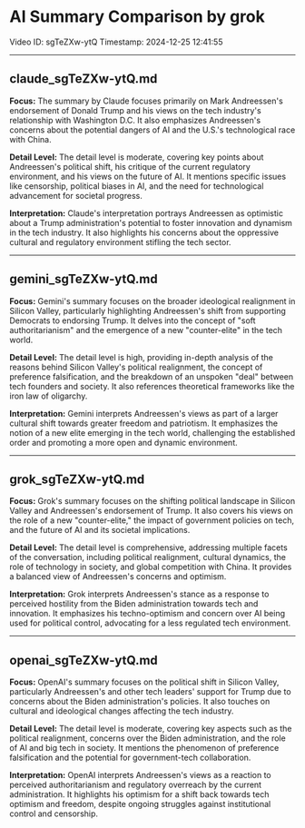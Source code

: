 # AI Summary Comparison by grok

Video ID: sgTeZXw-ytQ
Timestamp: 2024-12-25 12:41:55

---

## claude_sgTeZXw-ytQ.md

**Focus:**
The summary by Claude focuses primarily on Mark Andreessen's endorsement of Donald Trump and his views on the tech industry's relationship with Washington D.C. It also emphasizes Andreessen's concerns about the potential dangers of AI and the U.S.'s technological race with China.

**Detail Level:**
The detail level is moderate, covering key points about Andreessen's political shift, his critique of the current regulatory environment, and his views on the future of AI. It mentions specific issues like censorship, political biases in AI, and the need for technological advancement for societal progress.

**Interpretation:**
Claude's interpretation portrays Andreessen as optimistic about a Trump administration's potential to foster innovation and dynamism in the tech industry. It also highlights his concerns about the oppressive cultural and regulatory environment stifling the tech sector.

---

## gemini_sgTeZXw-ytQ.md

**Focus:**
Gemini's summary focuses on the broader ideological realignment in Silicon Valley, particularly highlighting Andreessen's shift from supporting Democrats to endorsing Trump. It delves into the concept of "soft authoritarianism" and the emergence of a new "counter-elite" in the tech world.

**Detail Level:**
The detail level is high, providing in-depth analysis of the reasons behind Silicon Valley's political realignment, the concept of preference falsification, and the breakdown of an unspoken "deal" between tech founders and society. It also references theoretical frameworks like the iron law of oligarchy.

**Interpretation:**
Gemini interprets Andreessen's views as part of a larger cultural shift towards greater freedom and patriotism. It emphasizes the notion of a new elite emerging in the tech world, challenging the established order and promoting a more open and dynamic environment.

---

## grok_sgTeZXw-ytQ.md

**Focus:**
Grok's summary focuses on the shifting political landscape in Silicon Valley and Andreessen's endorsement of Trump. It also covers his views on the role of a new "counter-elite," the impact of government policies on tech, and the future of AI and its societal implications.

**Detail Level:**
The detail level is comprehensive, addressing multiple facets of the conversation, including political realignment, cultural dynamics, the role of technology in society, and global competition with China. It provides a balanced view of Andreessen's concerns and optimism.

**Interpretation:**
Grok interprets Andreessen's stance as a response to perceived hostility from the Biden administration towards tech and innovation. It emphasizes his techno-optimism and concern over AI being used for political control, advocating for a less regulated tech environment.

---

## openai_sgTeZXw-ytQ.md

**Focus:**
OpenAI's summary focuses on the political shift in Silicon Valley, particularly Andreessen's and other tech leaders' support for Trump due to concerns about the Biden administration's policies. It also touches on cultural and ideological changes affecting the tech industry.

**Detail Level:**
The detail level is moderate, covering key aspects such as the political realignment, concerns over the Biden administration, and the role of AI and big tech in society. It mentions the phenomenon of preference falsification and the potential for government-tech collaboration.

**Interpretation:**
OpenAI interprets Andreessen's views as a reaction to perceived authoritarianism and regulatory overreach by the current administration. It highlights his optimism for a shift back towards tech optimism and freedom, despite ongoing struggles against institutional control and censorship.